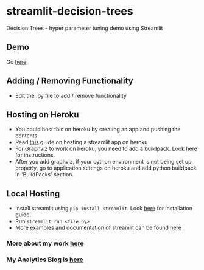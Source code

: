# streamlit-decision-trees

Decision Trees - hyper parameter tuning demo using Streamlit

## Demo

Go [here](https://enigmatic-cove-99946.herokuapp.com/)

## Adding / Removing Functionality

- Edit the .py file to add / remove functionality

## Hosting on Heroku

- You could host this on heroku by creating an app and pushing the contents.
- Read [this](https://towardsdatascience.com/deploy-streamlit-on-heroku-9c87798d2088) guide on hosting a streamlit app on heroku
- For Graphviz to work on heroku, you need to add a buildpack. Look [here](https://github.com/weibeld/heroku-buildpack-graphviz) for instructions.
- After you add graphviz, if your python environment is not being set up properly, go to application settings on heroku and add python buildpack in 'BuildPacks' section.

## Local Hosting

- Install streamlit using `pip install streamlit`. Look [here](https://docs.streamlit.io/en/stable/troubleshooting/clean-install.html#install-streamlit-on-windows) for installation guide.
- Run `streamlit run <file.py>`
- More examples and documentation of streamlit can be found [here](https://www.streamlit.io/)

### More about my work [here](https://jayantb1019.github.io/)

### My Analytics Blog is [here](https://analytics-blog-d3223.web.app/)
